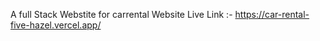 A full Stack Webstite for carrental 
Website Live Link :- https://car-rental-five-hazel.vercel.app/
